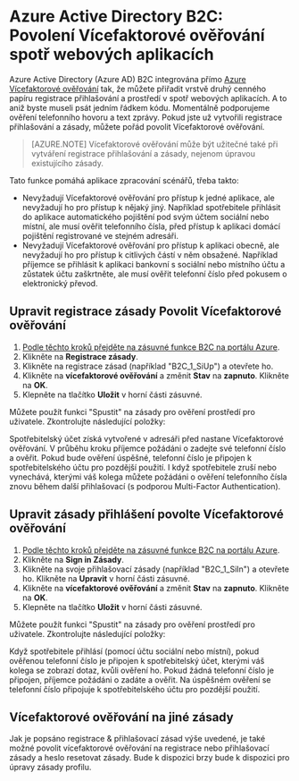 <properties
    pageTitle="Azure Active Directory B2C: Vícefaktorové ověřování | Microsoft Azure"
    description="Jak povolit Vícefaktorové ověřování aplikace spotř webových zajištěná Azure Active Directory B2C"
    services="active-directory-b2c"
    documentationCenter=""
    authors="swkrish"
    manager="msmbaldwin"
    editor="bryanla"/>

<tags
    ms.service="active-directory-b2c"
    ms.workload="identity"
    ms.tgt_pltfrm="na"
    ms.devlang="na"
    ms.topic="article"
    ms.date="07/24/2016"
    ms.author="swkrish"/>

# <a name="azure-active-directory-b2c-enable-multi-factor-authentication-in-your-consumer-facing-applications"></a>Azure Active Directory B2C: Povolení Vícefaktorové ověřování spotř webových aplikacích

Azure Active Directory (Azure AD) B2C integrována přímo [Azure Vícefaktorové ověřování](../multi-factor-authentication/multi-factor-authentication.md) tak, že můžete přiřadit vrstvě druhý cenného papíru registrace přihlašování a prostředí v spotř webových aplikacích. A to aniž byste museli psát jedním řádkem kódu. Momentálně podporujeme ověření telefonního hovoru a text zprávy. Pokud jste už vytvořili registrace přihlašování a zásady, můžete pořád povolit Vícefaktorové ověřování.

> [AZURE.NOTE]
Vícefaktorové ověřování může být užitečné také při vytváření registrace přihlašování a zásady, nejenom úpravou existujícího zásady.

Tato funkce pomáhá aplikace zpracování scénářů, třeba takto:

- Nevyžadují Vícefaktorové ověřování pro přístup k jedné aplikace, ale nevyžadují ho pro přístup k nějaký jiný. Například spotřebitele přihlásit do aplikace automatického pojištění pod svým účtem sociální nebo místní, ale musí ověřit telefonního čísla, před přístup k aplikaci domácí pojištění registrované ve stejném adresáři.
- Nevyžadují Vícefaktorové ověřování pro přístup k aplikaci obecně, ale nevyžadují ho pro přístup k citlivých částí v něm obsažené. Například příjemce se přihlásit k aplikaci bankovní s sociální nebo místního účtu a zůstatek účtu zaškrtněte, ale musí ověřit telefonní číslo před pokusem o elektronický převod.

## <a name="modify-your-sign-up-policy-to-enable-multi-factor-authentication"></a>Upravit registrace zásady Povolit Vícefaktorové ověřování

1. [Podle těchto kroků přejděte na zásuvné funkce B2C na portálu Azure](active-directory-b2c-app-registration.md#navigate-to-the-b2c-features-blade).
2. Klikněte na **Registrace zásady**.
3. Klikněte na registrace zásad (například "B2C_1_SiUp") a otevřete ho.
4. Klikněte na **vícefaktorové ověřování** a změnit **Stav** na **zapnuto**. Klikněte na **OK**.
5. Klepněte na tlačítko **Uložit** v horní části zásuvné.

Můžete použít funkci "Spustit" na zásady pro ověření prostředí pro uživatele. Zkontrolujte následující položky:

Spotřebitelský účet získá vytvořené v adresáři před nastane Vícefaktorové ověřování. V průběhu kroku příjemce požádáni o zadejte své telefonní číslo a ověřit. Pokud bude ověření úspěšné, telefonní číslo je připojen k spotřebitelského účtu pro pozdější použití. I když spotřebitele zruší nebo vynechává, kterými váš kolega můžete požádáni o ověření telefonního čísla znovu během další přihlašovací (s podporou Multi-Factor Authentication).

## <a name="modify-your-sign-in-policy-to-enable-multi-factor-authentication"></a>Upravit zásady přihlášení povolte Vícefaktorové ověřování

1. [Podle těchto kroků přejděte na zásuvné funkce B2C na portálu Azure](active-directory-b2c-app-registration.md#navigate-to-the-b2c-features-blade).
2. Klikněte na **Sign in Zásady**.
3. Klikněte na svoje přihlašovací zásady (například "B2C_1_SiIn") a otevřete ho. Klikněte na **Upravit** v horní části zásuvné.
4. Klikněte na **vícefaktorové ověřování** a změnit **Stav** na **zapnuto**. Klikněte na **OK**.
5. Klepněte na tlačítko **Uložit** v horní části zásuvné.

Můžete použít funkci "Spustit" na zásady pro ověření prostředí pro uživatele. Zkontrolujte následující položky:

Když spotřebitele přihlásí (pomocí účtu sociální nebo místní), pokud ověřenou telefonní číslo je připojen k spotřebitelský účet, kterými váš kolega se zobrazí dotaz, kvůli ověření ho. Pokud žádná telefonní číslo je připojen, příjemce požádáni o zadáte a ověřit. Na úspěšném ověření se telefonní číslo připojuje k spotřebitelského účtu pro pozdější použití.

## <a name="multi-factor-authentication-on-other-policies"></a>Vícefaktorové ověřování na jiné zásady

Jak je popsáno registrace & přihlašovací zásad výše uvedené, je také možné povolit vícefaktorové ověřování na registrace nebo přihlašovací zásady a heslo resetovat zásady. Bude k dispozici brzy bude k dispozici pro úpravy zásady profilu.
